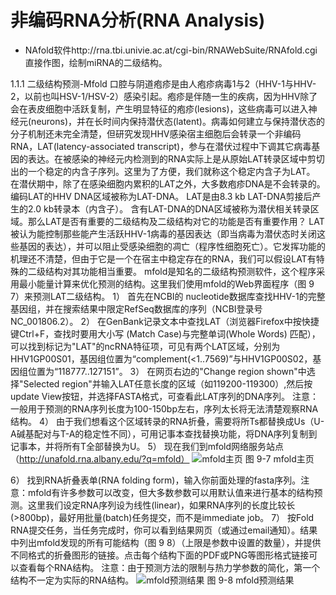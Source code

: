 # 非编码RNA分析(RNA Analysis)

* NAfold软件http://rna.tbi.univie.ac.at/cgi-bin/RNAWebSuite/RNAfold.cgi直接作图，绘制miRNA的二级结构。

1.1.1 二级结构预测-Mfold
口腔与阴道疱疹是由人疱疹病毒1与2（HHV-1与HHV-2，以前也叫HSV-1/HSV-2）感染引起。疱疹是伴随一生的疾病，因为HHV除了会在表皮细胞中活跃复制，产生明显特征的疱疹(lesions)，这些病毒可以进入神经元(neurons)，并在长时间内保持潜伏态(latent)。病毒如何建立与保持潜伏态的分子机制还未完全清楚，但研究发现HHV感染宿主细胞后会转录一个非编码RNA，LAT(latency-associated transcript)，参与在潜伏过程中下调其它病毒基因的表达。在被感染的神经元内检测到的RNA实际上是从原始LAT转录区域中剪切出的一个稳定的内含子序列。这里为了方便，我们就称这个稳定内含子为LAT。
在潜伏期中，除了在感染细胞内累积的LAT之外，大多数疱疹DNA是不会转录的。 编码LAT的HHV DNA区域被称为LAT-DNA。 LAT是由8.3 kb LAT-DNA剪接后产生的2.0 kb转录本（内含子）。 含有LAT-DNA的DNA区域被称为潜伏相关转录区域。那么LAT是否有重要的二级结构及二级结构对它的功能是否有重要作用？
LAT被认为能控制那些能产生活跃HHV-1病毒的基因表达（即当病毒为潜伏态时关闭这些基因的表达），并可以阻止受感染细胞的凋亡（程序性细胞死亡）。它发挥功能的机理还不清楚，但由于它是一个在宿主中稳定存在的RNA，我们可以假设LAT有特殊的二级结构对其功能相当重要。
mfold是知名的二级结构预测软件，这个程序采用最小能量计算来优化预测的结构。这里我们使用mfold的Web界面程序（图 9 7）来预测LAT二级结构。
1）	首先在NCBI的 nucleotide数据库查找HHV-1的完整基因组，并在搜索结果中限定RefSeq数据库的序列（NCBI登录号NC_001806.2）。
2）	在GenBank记录文本中查找LAT（浏览器Firefox中按快捷键Ctrl+F，查找时要用大小写 (Match Case)与完整单词(Whole Words) 匹配），可以找到标记为"LAT"的ncRNA特征项，可见有两个LAT区域，分别为HHV1GP00S01，基因组位置为“complement(<1..7569)”与HHV1GP00S02，基因组位置为“118777..127151”。
3）	在网页右边的"Change region shown"中选择"Selected region"并输入LAT任意长度的区域（如119200-119300）,然后按update View按钮，并选择FASTA格式，可查看此LAT序列的DNA序列。
注意：一般用于预测的RNA序列长度为100-150bp左右，序列太长将无法清楚观察RNA结构。
4）	由于我们想看这个区域转录的RNA折叠，需要将所Ts都替换成Us（U-A碱基配对与T-A的稳定性不同），可用记事本查找替换功能，将DNA序列复制到记事本，并将所有T全部替换为U。
5）	现在我们到mfold网络服务站点（http://unafold.rna.albany.edu/?q=mfold）
![mfold主页](http://www.ligene.cn/images/book/fig9-7.png)
图 9-7 mfold主页

6）	找到RNA折叠表单(RNA folding form)，输入你前面处理的fasta序列。注意：mfold有许多参数可以改变，但大多数参数可以用默认值来进行基本的结构预测。这里我们设定RNA序列设为线性(linear)，如果RNA序列的长度比较长(>800bp)，最好用批量(batch)任务提交，而不是immediate job。
7）	按Fold RNA提交任务，当任务完成时，你可以看到结果网页（或通过email通知）。结果中列出mfold发现的所有可能结构（图 9 8）（上限是参数中设置的数量），并提供不同格式的折叠图形的链接。点击每个结构下面的PDF或PNG等图形格式链接可以查看每个RNA结构。
注意：由于预测方法的限制与热力学参数的简化，第一个结构不一定为实际的RNA结构。
![mfold预测结果](http://www.ligene.cn/images/book/fig9-8.png)
图 9-8 mfold预测结果

